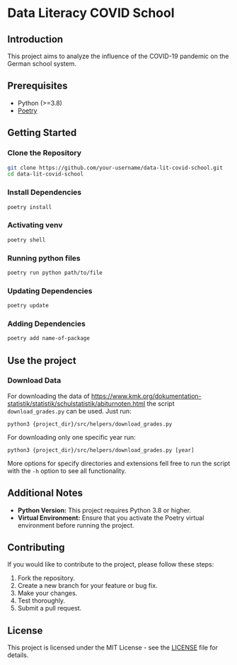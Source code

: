 # Data Literacy COVID School

## Introduction

This project aims to analyze the influence of the COVID-19 pandemic on the German school system.

## Prerequisites

- Python (>=3.8)
- [Poetry](https://python-poetry.org/docs/#installation)

## Getting Started

### Clone the Repository

```bash
git clone https://github.com/your-username/data-lit-covid-school.git
cd data-lit-covid-school
```

### Install Dependencies

```bash
poetry install
```

### Activating venv

```bash
poetry shell
```

### Running python files

```bash
poetry run python path/to/file
```

### Updating Dependencies

```bash
poetry update
```

### Adding Dependencies

```bash
poetry add name-of-package
```

## Use the project

### Download Data

For downloading the data of <https://www.kmk.org/dokumentation-statistik/statistik/schulstatistik/abiturnoten.html> the script `download_grades.py` can be used. Just run:

```shell
python3 {project_dir}/src/helpers/download_grades.py
```

For downloading only one specific year run:

```shell
python3 {project_dir}/src/helpers/download_grades.py [year]
```

More options for specify directories and extensions fell free to run the script with the `-h` option to see all functionality.

## Additional Notes

- **Python Version:** This project requires Python 3.8 or higher.
- **Virtual Environment:** Ensure that you activate the Poetry virtual environment before running the project.

## Contributing

If you would like to contribute to the project, please follow these steps:

1. Fork the repository.
2. Create a new branch for your feature or bug fix.
3. Make your changes.
4. Test thoroughly.
5. Submit a pull request.

## License

This project is licensed under the MIT License - see the [LICENSE](LICENSE) file for details.
